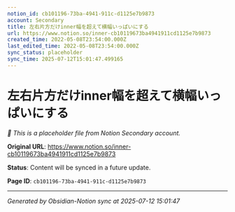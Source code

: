 ```yaml
---
notion_id: cb101196-73ba-4941-911c-d1125e7b9873
account: Secondary
title: 左右片方だけinner幅を超えて横幅いっぱいにする
url: https://www.notion.so/inner-cb10119673ba4941911cd1125e7b9873
created_time: 2022-05-08T23:54:00.000Z
last_edited_time: 2022-05-08T23:54:00.000Z
sync_status: placeholder
sync_time: 2025-07-12T15:01:47.499165
---
```


# 左右片方だけinner幅を超えて横幅いっぱいにする

*🔄 This is a placeholder file from Notion Secondary account.*

**Original URL**: https://www.notion.so/inner-cb10119673ba4941911cd1125e7b9873

**Status**: Content will be synced in a future update.

**Page ID**: `cb101196-73ba-4941-911c-d1125e7b9873`

---

*Generated by Obsidian-Notion sync at 2025-07-12 15:01:47*
